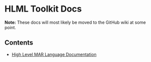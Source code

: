 # HLML Toolkit Docs

**Note:** These docs will most likely be moved to the GitHub wiki at some point.

## Contents
- [High Level MAR Language Documentation](./hlml)